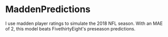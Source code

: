 # MaddenPredictions
I use madden player ratings to simulate the 2018 NFL season.  With an MAE of 2, this model beats FivethirtyEight's preseason predictions.
